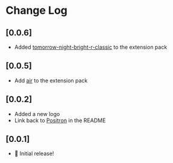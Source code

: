 # Change Log

<!--
  All notable changes to the "positron-plus-1-e" extension pack will be documented in this file.

  Check [Keep a Changelog](http://keepachangelog.com/) for recommendations on how to structure this file.
-->

## [0.0.6]

- Added [tomorrow-night-bright-r-classic](https://open-vsx.org/extension/gvelasq/tomorrow-night-bright-r-classic) to the extension pack

## [0.0.5]

- Add [air](https://open-vsx.org/extension/posit/air-vscode) to the extension pack

## [0.0.2]

- Added a new logo
- Link back to [Positron](https://github.com/posit-dev/positron) in the README

## [0.0.1]

- 🎒 Initial release!
